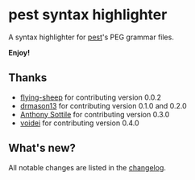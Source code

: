 # pest syntax highlighter

A syntax highlighter for [pest](https://github.com/pest-parser/pest)'s PEG
grammar files.

**Enjoy!**

## Thanks

-   [flying-sheep](https://github.com/flying-sheep) for contributing version
    0.0.2
-   [drmason13](https://github.com/drmason13) for contributing version 0.1.0
    and 0.2.0
-   [Anthony Sottile](https://github.com/asottile) for contributing version
    0.3.0
-   [voidei](https://github.com/voidei) for contributing version 0.4.0

## What's new?

All notable changes are listed in the
[changelog](https://github.com/Stef-Gijsberts/pest-Syntax-Highlighting-for-vscode/blob/master/CHANGELOG.md).
